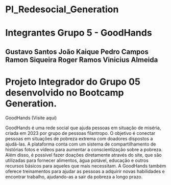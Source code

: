 # PI_Redesocial_Generation


# Integrantes Grupo 5 - GoodHands

 Gustavo Santos
 João Kaique
 Pedro Campos
 Ramon Siqueira
 Roger Ramos
 Vinicius Almeida
 -----------------------------------------------------------------------------------------------------------------------------------------------------------------------------------
# Projeto Integrador do Grupo 05 desenvolvido no Bootcamp Generation.

GoodHands  (Visite aqui)

GoodHands é uma rede social que ajuda pessoas em situação de miséria, criada em 2023 por grupo de pessoas filantropo. O objetivo é conectar pessoas em situações de pobreza extrema com doadores dispostos a ajudá-las. A plataforma conta com um sistema de compartilhamento de histórias fotos e vídeos para aumentar a conscientização sobre a pobreza. Além disso, é possível fazer doações diretamente através do site, que são utilizadas para fornecer alimentos, água potável, educação e outros recursos básicos para aqueles que mais necessitam. A GoodHands também oferece treinamentos para ajudar as pessoas a adquirir novas habilidades e encontrar trabalho, ajudando-as a sair da pobreza a longo prazo.
